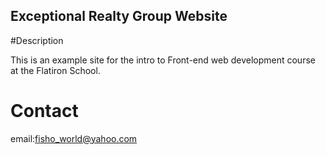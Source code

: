Exceptional Realty Group Website
---
#Description

This is an example site for the intro to Front-end web development course at the Flatiron School.
# Contact
email:fisho_world@yahoo.com
